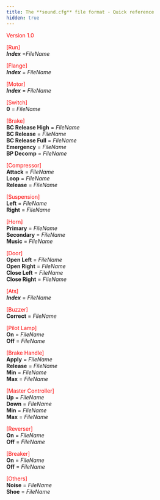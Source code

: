 ```yaml
---
title: The **sound.cfg** file format - Quick reference
hidden: true
---
```


<font color="Red">Version 1.0</font>

<font color="Red">[Run]</font>  
***Index*** =*FileName*

<font color="Red">[Flange]</font>  
***Index*** = *FileName*

<font color="Red">[Motor]</font>  
***Index*** = *FileName*

<font color="Red">[Switch]</font>  
**0** = *FileName*

<font color="Red">[Brake]</font>  
**BC Release High** = *FileName*  
**BC Release** = *FileName*  
**BC Release Full** = *FileName*  
**Emergency** = *FileName*  
**BP Decomp** = *FileName*

<font color="Red">[Compressor]</font>  
**Attack** = *FileName*  
**Loop** = *FileName*  
**Release** = *FileName*

<font color="Red">[Suspension]</font>  
**Left** = *FileName*  
**Right** = *FileName*

<font color="Red">[Horn]</font>  
**Primary** = *FileName*  
**Secondary** = *FileName*  
**Music** = *FileName*

<font color="Red">[Door]</font>  
**Open Left** = *FileName*  
**Open Right** = *FileName*  
**Close Left** = *FileName*  
**Close Right** = *FileName*

<font color="Red">[Ats]</font>  
***Index*** = *FileName*

<font color="Red">[Buzzer]</font>  
**Correct** = *FileName*

<font color="Red">[Pilot Lamp]</font>  
**On** = *FileName*  
**Off** = *FileName*

<font color="Red">[Brake Handle]</font>  
**Apply** = *FileName*  
**Release** = *FileName*  
**Min** = *FileName*  
**Max** = *FileName*

<font color="Red">[Master Controller]</font>  
**Up** = *FileName*  
**Down** = *FileName*  
**Min** = *FileName*  
**Max** = *FileName*

<font color="Red">[Reverser]</font>  
**On** = *FileName*  
**Off** = *FileName*

<font color="Red">[Breaker]</font>  
**On** = *FileName*  
**Off** = *FileName*

<font color="Red">[Others]</font>  
**Noise** = *FileName*  
**Shoe** = *FileName*